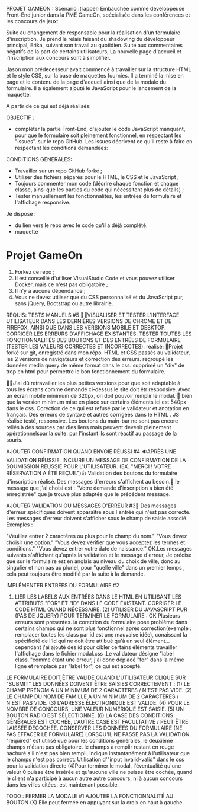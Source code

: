 PROJET GAMEON :
Scénario :(rappel)
Embauchée comme développeuse Front-End junior dans la PME GameOn, spécialisée dans les conférences et les concours de jeux:

Suite au changement de responsable pour la réalisation d'un formulaire d'inscription, 
Je prend le relais faisant du shadowing du développeur principal, Erika, suivant son travail au quotidien.
Suite aux commentaires négatifs de la part de certains utilisateurs, La nouvelle page d'accueil et l'inscription aux concours
sont à simplifier. 

Jason mon prédecesseur avait commencé à travailler sur la structure HTML et le style CSS, sur la base de maquettes fournies.
Il a terminé la mise en page et le contenu de la page d'accueil ainsi que de la modale du formulaire.
Il a également ajouté le JavaScript pour le lancement de la maquette. 

A partir de ce qui est déjà réalisés: 

OBJECTIF : 

- complèter la partie Front-End, d'ajouter le code JavaScript manquant,
pour que le formulaire soit pleinement fonctionnel, en respectant les "issues".
sur le repo GitHub.
 Les issues décrivent ce qu'il reste à faire en respectant les conditions demandées:

CONDITIONS GÉNÉRALES:
- Travailler sur un repo GitHub forké ;
- Utiliser des fichiers séparés pour le HTML, le CSS et le JavaScript ;
- Toujours commenter mon code (décrire chaque fonction et chaque classe, 
  ainsi que les parties du code qui nécessitent plus de détails) ;
- Tester manuellement les fonctionnalités, les entrées de formulaire et l'affichage responsive. 

 Je dispose :
 - du lien vers le repo avec le code qu'il a déjà complété.
 - maquette

# Projet GameOn
1. Forkez ce repo ;
2. Il est conseillé d'utiliser VisualStudio Code et vous pouvez utiliser Docker, mais ce n'est pas obligatoire ;
3. Il n'y a aucune dépendance ;
4. Vous ne devez utiliser que du CSS personnalisé et du JavaScript pur, sans jQuery, Bootstrap ou autre librairie.


REQUIS:
TESTS MANUELS #5
🕵‍♀️️VISUALISER ET TESTER L'INTERFACE UTILISATEUR DANS LES DERNIÈRES VERSIONS DE CHROME ET DE FIREFOX,
 AINSI QUE DANS LES VERSIONS MOBILE ET DESKTOP. CORRIGER LES ERREURS D'AFFICHAGE EXISTANTES.
TESTER TOUTES LES FONCTIONNALITÉS DES BOUTONS ET DES ENTRÉES DE FORMULAIRE (TESTER LES VALEURS CORRECTES ET INCORRECTES).
réalisé:
📨️Projet forké sur git, enregistré dans mon répo.
HTML et CSS passés au validateur, les 2 versions de navigateurs et correction des erreurs. regroupé les données media query de même format
dans le css. supprimé un "div" de trop en html pour permettre le bon fonctionnement du formulaire. 

👩‍🎓️J'ai dû retravailler les plus petites versions pour que soit adaptable à tous les écrans comme demandé ci-dessus 
le site doit êtr responsive. Avec un écran mobile minimum de 320px, on doit pouvoir remplir le modal.
📱️ bien que la version minimum mise en place sur certains éléments ici est 540px dans le css.
Corection de ce qui est refusé par le validateur et anotation en français. 
Des erreurs de syntaxe et autres corrigées dans le HTML .
JS réalisé testé, responsive. Les boutons du main-bar ne sont pas encore reliés à des sources par dles liens mais peuvent
 devenir pleinement opérationnelspar la suite. pur l'instant ils sont réactif au passage de la souris.


AJOUTER CONFIRMATION QUAND ENVOIE RÉUSSI #4
🔉️APRÈS UNE VALIDATION RÉUSSIE, INCLURE UN MESSAGE DE CONFIRMATION DE LA SOUMISSION RÉUSSIE POUR L'UTILISATEUR.
 (EX. "MERCI ! VOTRE RÉSERVATION A ÉTÉ REÇUE.")👍️
 Validation des boutons du formulaire d'inscription réalisé. Des messages d'erreurs s'affichent au besoin.🚨️
 le message que j'ai choisi est : "Votre demande d'inscription a bien été enregistrée" que je trouve plus adaptée
 que le précédent message.
 
AJOUTER VALIDATION OU MESSAGES D'ERREUR #3🚨️
Des messages d'erreur spécifiques doivent apparaître sous l'entrée qui n'est pas correcte. 
Les messages d'erreur doivent s'afficher sous le champ de saisie associé. Exemples :

"Veuillez entrer 2 caractères ou plus pour le champ du nom."
"Vous devez choisir une option."
"Vous devez vérifier que vous acceptez les termes et conditions."
"Vous devez entrer votre date de naissance."
OK.Les messages suivants s'affichant qu'après la validation et le message d'erreur, 
Je précise que sur le formulaire est en anglais au niveau du choix de ville, donc au singulier et non pas au pluriel,
 pour "quelle ville" dans un premier temps , cela peut toujours être modifié par la suite à la demande.
 
 
IMPLÉMENTER ENTRÉES DU FORMULAIRE #2 
 1) LIER LES LABELS AUX ENTRÉES DANS LE HTML EN UTILISANT LES ATTRIBUTS "FOR" ET "ID" DANS LE CODE EXISTANT.
 CORRIGER LE CODE HTML QUAND NÉCESSAIRE.
(2) UTILISER DU JAVASCRIPT PUR (PAS DE JQUERY) POUR TERMINER LE FORMULAIRE :
OK
Plusieurs erreurs sont présentes. la corection du formulaire pose problème dans certains champs qui
 ne sont plus fonctionnel après correction(exemple : remplacer toutes les class par id est une mauvaise idée),
 conaissant la spécificité de l'Id qui ne doit être attibué qu'à un seul élément... cependant j'ai ajouté des id
 pour cibler certains éléments travailler l'affichage dans le fichier modal.css
 .Le validateur désigne "label class.."comme étant une erreur, j'ai donc déplacé "for" dans la
 même ligne et remplacé par "label for", ce qui est accepté.

LE FORMULAIRE DOIT ÊTRE VALIDE QUAND L'UTILISATEUR CLIQUE SUR "SUBMIT"
LES DONNÉES DOIVENT ÊTRE SAISIES CORRECTEMENT :
(1) LE CHAMP PRÉNOM A UN MINIMUM DE 2 CARACTÈRES / N'EST PAS VIDE.
(2) LE CHAMP DU NOM DE FAMILLE A UN MINIMUM DE 2 CARACTÈRES / N'EST PAS VIDE.
(3) L'ADRESSE ÉLECTRONIQUE EST VALIDE.
(4) POUR LE NOMBRE DE CONCOURS, UNE VALEUR NUMÉRIQUE EST SAISIE.
(5) UN BOUTON RADIO EST SÉLECTIONNÉ.
(6) LA CASE DES CONDITIONS GÉNÉRALES EST COCHÉE, L'AUTRE CASE EST FACULTATIVE / PEUT ÊTRE LAISSÉE DÉCOCHÉE.
CONSERVER LES DONNÉES DU FORMULAIRE (NE PAS EFFACER LE FORMULAIRE) LORSQU'IL NE PASSE PAS LA VALIDATION.
"required" est utilisé que pour les conditions générales, le deuxième champs n'étant pas obligatoire.
le champs à remplir restant en rouge hachuré s'il n'est pas bien rempli, indique instantanément à l'utilisateur 
que le champs n'est pas correct. Utilisation d'"input invalid-valid" dans le css pour la validation directe
(4)Pour terminer le modal, l'éventualité qu'une valeur 0 puisse être insérée et qu'aucune ville ne puisse être cochée,
quand le client n'a participé à aucun autre autre concours, ni à aucun concours dans les villes citées,
 est maintenant possible.

TODO : FERMER LA MODALE #1
AJOUTER LA FONCTIONNALITÉ AU BOUTON (X)
Elle peut fermée en appuyant sur la croix en haut à gauche.
